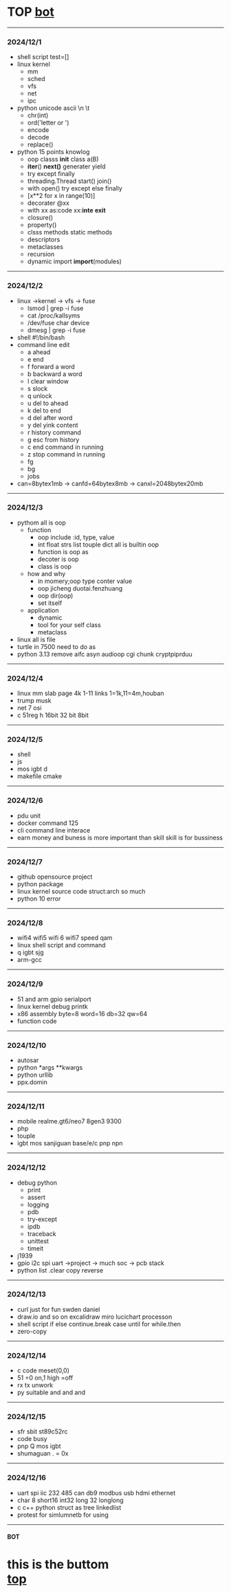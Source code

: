 # TOP [bot](#bot)
---
### 2024/12/1
- shell script test=[]
- linux kernel
	- mm
    - sched
    - vfs
    - net
    - ipc
- python unicode ascii \n \t  
	- chr(int)
    - ord('letter or ')
    - encode
    - decode
    - replace()
- python 15 points knowlog
	- oop classs __init__ class a(B)
    - __iter__() __next()__ generater yield
    - try except finally
    - threading.Thread  start() join()
    - with open() try except else finally
    - [x**2 for x in range(10)]
    - decorater @xx
    - with xx as:code xx:__inte__ __exit__
    - closure() 
    - property()
    - clsss methods static methods
    - descriptors
    - metaclasses
    - recursion
    - dynamic import __import__(modules)
---
### 2024/12/2
- linux ->kernel  -> vfs -> fuse
	- lsmod | grep -i fuse
    - cat /proc/kallsyms
    - /dev/fuse char device
    - dmesg | grep -i fuse
- shell #!/bin/bash
- command line edit
	- a ahead
    - e end
    - f forward a word
    - b backward a word
    - l  clear window
    - s slock
    - q unlock
    - u del to ahead
    - k del to end
    - d del after word
    - y del yink content
    - r history command
    - g esc from history 
    - c end command in running
    - z stop command in running
    - fg
    - bg
    - jobs
- can=8bytex1mb -> canfd=64bytex8mb -> canxl=2048bytex20mb
---
### 2024/12/3
- pythom all is oop
	- function
    	- oop include :id, type, value
        - int float strs list touple dict all is builtin oop
        - function is oop as 
        - decoter is oop
        - class is oop
    - how and why
    	- in momery;oop type conter value
        - oop jicheng duotai.fenzhuang
        - oop dir(oop)
        - set itself
    - application
    	- dynamic 
        - tool for your self class
        - metaclass 
- linux all is file
- turtle in 7500 need to do as
- python 3.13 remove aifc asyn audioop cgi chunk cryptpiprduu
---
### 2024/12/4
- linux mm slab page 4k 1-11 links 1=1k,11=4m,houban
- trump musk
- net 7 osi
- c 51reg h 16bit 32 bit 8bit
---
### 2024/12/5
- shell
- js
- mos igbt d
- makefile cmake
---
### 2024/12/6
- pdu   unit
- docker command 125
- cli command line interace
- earn money and buness is more important than skill skill is for bussiness
---
### 2024/12/7
- github opensource project
- python package
- linux kernel source code struct:arch so much
- python 10 error 
---
### 2024/12/8
- wifi4 wifi5 wifi 6 wifi7 speed qam 
- linux shell script and command
- q igbt sjg
- arm-gcc
---
### 2024/12/9
- 51 and arm gpio serialport
- linux kernel debug printk
- x86 assembly byte=8 word=16 db=32 qw=64
- function code 
---
### 2024/12/10
- autosar
- python *args **kwargs
- python urllib
- ppx.domin
---
### 2024/12/11
- mobile  realme.gt6/neo7  8gen3 9300
- php
- touple
- igbt mos sanjiguan base/e/c pnp npn
---
### 2024/12/12
- debug python
	- print
    - assert
    - logging
    - pdb
    - try-except
    - ipdb
    - traceback
    - unittest
    - timeit
- j1939 
- gpio i2c spi uart ->project -> much soc -> pcb stack
- python list .clear copy reverse
---
### 2024/12/13
- curl just for fun swden daniel
- draw.io and so on excalidraw miro lucichart processon
- shell script if else continue.break case until for while.then
- zero-copy
---
### 2024/12/14
- c code meset(0,0) 
- 51 =0 on,1 high =off
- rx tx unwork
- py suitable and and and
---
### 2024/12/15
- sfr sbit st89c52rc
- code busy
- pnp Q mos igbt
- shumaguan . = 0x
---
### 2024/12/16
- uart spi iic 232 485 can db9 modbus usb hdmi ethernet 
- char 8 short16 int32 long 32 longlong
- c c++ python struct as tree linkedlist
- protest for simlumnetb for using
---
#### BOT    
this is the buttom   
[top](#top)
===========

